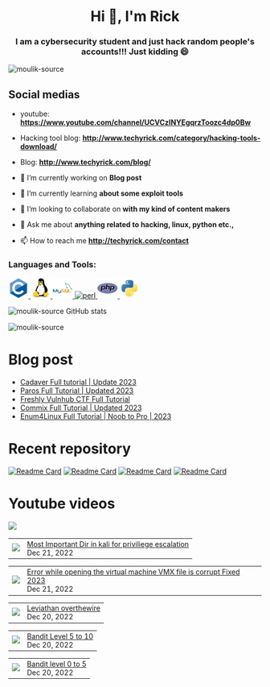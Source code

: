 <h1 align="center">Hi 👋, I'm Rick</h1>
<h3 align="center">I am a cybersecurity student and just hack random people's accounts!!! Just kidding 😄</h3>

<p align="left"> <img src="https://komarev.com/ghpvc/?username=moulik-source&label=Profile%20views&color=0e75b6&style=flat" alt="moulik-source" /> </p> 

## Social medias
- youtube: **https://www.youtube.com/channel/UCVCzINYEgqrzToozc4dp0Bw**
- Hacking tool blog: **http://www.techyrick.com/category/hacking-tools-download/**
- Blog: **http://www.techyrick.com/blog/**

- 🔭 I’m currently working on **Blog post**

- 🌱 I’m currently learning **about some exploit tools**

- 👯 I’m looking to collaborate on **with my kind of content makers**

- 💬 Ask me about **anything related to hacking, linux, python etc.,**

- 📫 How to reach me **http://techyrick.com/contact**


<h3 align="left">Languages and Tools:</h3>
<p align="left"> <a href="https://www.cprogramming.com/" target="_blank"> <img src="https://raw.githubusercontent.com/devicons/devicon/master/icons/c/c-original.svg" alt="c" width="40" height="40"/> </a> <a href="https://www.linux.org/" target="_blank"> <img src="https://raw.githubusercontent.com/devicons/devicon/master/icons/linux/linux-original.svg" alt="linux" width="40" height="40"/> </a> <a href="https://www.mysql.com/" target="_blank"> <img src="https://raw.githubusercontent.com/devicons/devicon/master/icons/mysql/mysql-original-wordmark.svg" alt="mysql" width="40" height="40"/> </a> <a href="https://www.perl.org/" target="_blank"> <img src="https://api.iconify.design/logos-perl.svg" alt="perl" width="40" height="40"/> </a> <a href="https://www.php.net" target="_blank"> <img src="https://raw.githubusercontent.com/devicons/devicon/master/icons/php/php-original.svg" alt="php" width="40" height="40"/> </a> <a href="https://www.python.org" target="_blank"> <img src="https://raw.githubusercontent.com/devicons/devicon/master/icons/python/python-original.svg" alt="python" width="40" height="40"/> </a> </p>



![moulik-source GitHub stats](https://github-readme-stats.vercel.app/api?username=moulik-source&show_icons=true&theme=vision-friendly-dark)

<p><img align="center" src="https://github-readme-streak-stats.herokuapp.com/?user=moulik-source&theme=vision-friendly-dark" alt="moulik-source" /></p>

# Blog post
<!-- BLOG-POST-LIST:START -->
- [Cadaver Full tutorial | Update 2023](https://techyrick.com/cadaver-full-tutorial/)
- [Paros Full Tutorial | Updated 2023](https://techyrick.com/paros-full-tutorial/)
- [Freshly Vulnhub CTF Full Tutorial](https://techyrick.com/freshly-vulnhub-walkthrogh/)
- [Commix Full Tutorial | Updated 2023](https://techyrick.com/commix-full-tutorial/)
- [Enum4Linux Full Tutorial | Noob to Pro | 2023](https://techyrick.com/enum4linux-full-tutorial/)
<!-- BLOG-POST-LIST:END -->

# Recent repository 

[![Readme Card](https://github-readme-stats.vercel.app/api/pin/?username=moulik-source&repo=ddos&theme=outrun)](https://github.com/moulik-source/ddos) 
[![Readme Card](https://github-readme-stats.vercel.app/api/pin/?username=moulik-source&repo=port-scan&theme=outrun)](https://github.com/moulik-source/port-scan)
[![Readme Card](https://github-readme-stats.vercel.app/api/pin/?username=moulik-source&repo=moulik-source&theme=outrun)](https://github.com/moulik-source/moulik-source)
[![Readme Card](https://github-readme-stats.vercel.app/api/pin/?username=moulik-source&repo=hashmo&theme=outrun)](https://github.com/moulik-source/hashmo)

# Youtube videos

[<img src="https://img.shields.io/badge/-Subscribe-red?style=for-the-badge&logo=youtube&logoColor=white"/>](https://www.youtube.com/channel/UCVHmOOAGNcLK5k0i7G1gTrQ)

<!-- YOUTUBE:START --><table><tr><td><a href="https://www.youtube.com/watch?v=y4-7XCA5HrY"><img width="140px" src="https://i.ytimg.com/vi/y4-7XCA5HrY/mqdefault.jpg"></a></td>
<td><a href="https://www.youtube.com/watch?v=y4-7XCA5HrY">Most Important Dir in kali for priviliege escalation</a><br/>Dec 21, 2022</td></tr></table>
<table><tr><td><a href="https://www.youtube.com/watch?v=S6kmqVvsvJM"><img width="140px" src="https://i.ytimg.com/vi/S6kmqVvsvJM/mqdefault.jpg"></a></td>
<td><a href="https://www.youtube.com/watch?v=S6kmqVvsvJM">Error while opening the virtual machine VMX file is corrupt Fixed 2023</a><br/>Dec 21, 2022</td></tr></table>
<table><tr><td><a href="https://www.youtube.com/watch?v=Avd3XaI6KUs"><img width="140px" src="https://i.ytimg.com/vi/Avd3XaI6KUs/mqdefault.jpg"></a></td>
<td><a href="https://www.youtube.com/watch?v=Avd3XaI6KUs">Leviathan overthewire</a><br/>Dec 20, 2022</td></tr></table>
<table><tr><td><a href="https://www.youtube.com/watch?v=q7TwiTP6bFY"><img width="140px" src="https://i.ytimg.com/vi/q7TwiTP6bFY/mqdefault.jpg"></a></td>
<td><a href="https://www.youtube.com/watch?v=q7TwiTP6bFY">Bandit Level 5 to 10</a><br/>Dec 20, 2022</td></tr></table>
<table><tr><td><a href="https://www.youtube.com/watch?v=B9hk2_Ck0S8"><img width="140px" src="https://i.ytimg.com/vi/B9hk2_Ck0S8/mqdefault.jpg"></a></td>
<td><a href="https://www.youtube.com/watch?v=B9hk2_Ck0S8">Bandit level 0 to 5</a><br/>Dec 20, 2022</td></tr></table>
<!-- YOUTUBE:END -->

